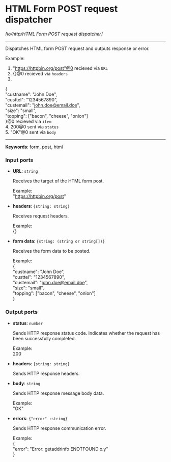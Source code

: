 # HTML Form POST request dispatcher

_[io/http/HTML Form POST request dispatcher]_

---

Dispatches HTML form POST request and outputs response or error.  
  
Example:   
1. "https://httpbin.org/post"@0 recieved via `URL`   
2.  {}@0 recieved via `headers`   
3.   
{  
  "custname": "John Doe",  
  "custtel": "1234567890",   
  "custemail": "john.doe@email.doe",    
  "size": "small",  
  "topping": ["bacon", "cheese", "onion"]  
}@0 recieved via `item`   
4. 200@0 sent via `status`  
5. "OK"@0 sent via `body`  

---

__Keywords__: form, post, html

### Input ports

* __URL__: ` string `

    Receives the target of the HTML form post.  
      
    Example:  
    "https://httpbin.org/post"  


* __headers__: ` {string: string} `

    Receives request headers.   
      
    Example:  
    {}  


* __form data__: ` {string: (string or string[])} `

    Receives the form data to be posted.  
      
    Example:  
    {  
      "custname": "John Doe",  
      "custtel": "1234567890",   
      "custemail": "john.doe@email.doe",    
    "size": "small",  
    "topping": ["bacon", "cheese", "onion"]  
    }  

### Output ports

* __status__: ` number `

    Sends HTTP response status code. Indicates whether the request has been  successfully completed.  
      
    Example:  
    200  


* __headers__: ` {string: string} `

    Sends HTTP response headers.  


* __body__: ` string `

    Sends HTTP response message body data.  
      
    Example:  
    "OK"  


* __errors__: ` {"error" :string} `

    Sends HTTP response communication error.  
      
      
    Example:  
    {  
      "error": "Error: getaddrinfo ENOTFOUND x.y"  
    }   

